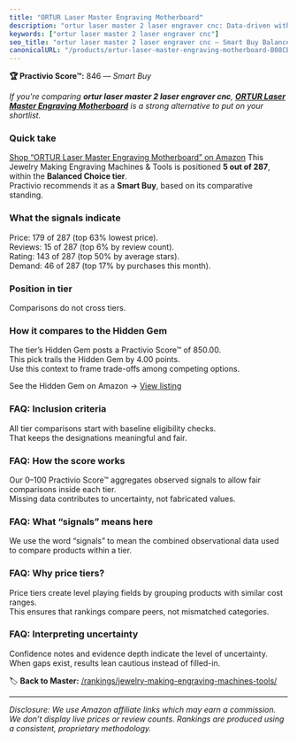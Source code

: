 ```yaml
---
title: "ORTUR Laser Master Engraving Motherboard"
description: "ortur laser master 2 laser engraver cnc: Data-driven within Balanced Choice ranking using the Practivio Score™. Positioned by quality, value, demand, findabili…"
keywords: ["ortur laser master 2 laser engraver cnc"]
seo_title: "ortur laser master 2 laser engraver cnc — Smart Buy Balanced Choice (2025)"
canonicalURL: "/products/ortur-laser-master-engraving-motherboard-B08CBV9FQ2/"
---
```


**🏆 Practivio Score™:** 846 — _Smart Buy_


*If you're comparing **ortur laser master 2 laser engraver cnc**, **[ORTUR Laser Master Engraving Motherboard](https://www.amazon.com/dp/B08CBV9FQ2?tag=practivio-20)** is a strong alternative to put on your shortlist.*
### Quick take
[Shop “ORTUR Laser Master Engraving Motherboard” on Amazon](https://www.amazon.com/dp/B08CBV9FQ2?tag=practivio-20)
This Jewelry Making Engraving Machines & Tools is positioned **5 out of 287**, within the **Balanced Choice tier**.  
Practivio recommends it as a **Smart Buy**, based on its comparative standing.

### What the signals indicate
Price: 179 of 287 (top 63% lowest price).  
Reviews: 15 of 287 (top 6% by review count).  
Rating: 143 of 287 (top 50% by average stars).  
Demand: 46 of 287 (top 17% by purchases this month).

### Position in tier
Comparisons do not cross tiers.

### How it compares to the Hidden Gem
The tier’s Hidden Gem posts a Practivio Score™ of 850.00.  
This pick trails the Hidden Gem by 4.00 points.  
Use this context to frame trade-offs among competing options.  

See the Hidden Gem on Amazon → [View listing](https://www.amazon.com/dp/B01M1SJNVU?tag=practivio-20)

### FAQ: Inclusion criteria
All tier comparisons start with baseline eligibility checks.  
That keeps the designations meaningful and fair.

### FAQ: How the score works
Our 0–100 Practivio Score™ aggregates observed signals to allow fair comparisons inside each tier.  
Missing data contributes to uncertainty, not fabricated values.

### FAQ: What “signals” means here
We use the word “signals” to mean the combined observational data used to compare products within a tier.

### FAQ: Why price tiers?
Price tiers create level playing fields by grouping products with similar cost ranges.  
This ensures that rankings compare peers, not mismatched categories.

### FAQ: Interpreting uncertainty
Confidence notes and evidence depth indicate the level of uncertainty.  
When gaps exist, results lean cautious instead of filled-in.


🏷️ **Back to Master:** [/rankings/jewelry-making-engraving-machines-tools/](/rankings/jewelry-making-engraving-machines-tools/)

---
_Disclosure: We use Amazon affiliate links which may earn a commission. We don’t display live prices or review counts. Rankings are produced using a consistent, proprietary methodology._

